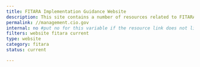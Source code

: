 ```yaml
---
title: FITARA Implementation Guidance Website
description: This site contains a number of resources related to FITARA implementation, including a self-assessment template, frequently asked questions, example documents, and an opportunity to interact with other agencies.
permalink: //management.cio.gov
internal: no #put no for this variable if the resource link does not live on CIO.gov
filters: website fitara current
type: website
category: fitara
status: current

---
```

